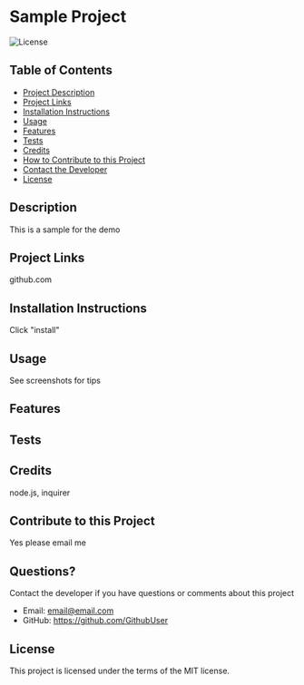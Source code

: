 
  # Sample Project

  ![License](https://img.shields.io/badge/License-MIT-9cf.svg)

  ## Table of Contents
  * [Project Description](#description)
  * [Project Links](#link)
  * [Installation Instructions](#installation)
  * [Usage](#usage)
  * [Features](#features)
  * [Tests](#tests)
  * [Credits](#credits)
  * [How to Contribute to this Project](#contribute)
  * [Contact the Developer](#contact)
  * [License](#license) 

  ## Description
  This is a sample for the demo

  ## Project Links
  github.com

  ## Installation Instructions
  Click "install"

  ## Usage
  See screenshots for tips

  ## Features
  

  ## Tests
  

  ## Credits
  node.js, inquirer

  ## Contribute to this Project
  Yes please email me

  ## Questions?
  Contact the developer if you have questions or comments about this project
  * Email: <email@email.com>
  * GitHub: <https://github.com/GithubUser>

  ## License
  This project is licensed under the terms of the MIT license.  
 

